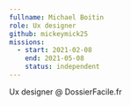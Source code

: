 ```yaml
---
fullname: Michael Boitin
role: Ux designer
github: mickeymick25
missions:
  - start: 2021-02-08
    end: 2021-05-08
    status: independent
---
```


Ux designer @ DossierFacile.fr
